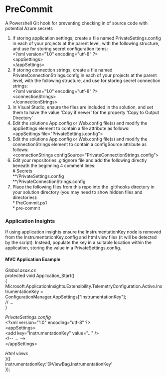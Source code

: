 # PreCommit

A Powershell Git hook for preventing checking in of source code with potential Azure secrets  

1.	If storing application settings, create a file named PrivateSettings.config in each of your projects at the parent level, with the following structure, and use for storing secret configuration items:  
&lt;?xml version="1.0" encoding="utf-8" ?>  
&lt;appSettings>  
&lt;/appSettings>  
2.  If storing connection strings, create a file named PrivateConnectionStrings.config in each of your projects at the parent level, with the following structure, and use for storing secret connection strings:  
&lt;?xml version="1.0" encoding="utf-8" ?>  
&lt;connectionStrings>  
&lt;/connectionStrings>  
3.  In Visual Studio, ensure the files are included in the solution, and set them to have the value ‘Copy if newer’ for the property ‘Copy to Output Directory’  
4.  Edit the solutions App.config or Web.config file(s) and modify the appSettings element to contain a file attribute as follows:  
&lt;appSettings file="PrivateSettings.config">  
5.  Edit the solutions App.config or Web.config file(s) and modify the connectionStrings element to contain a configSource attribute as follows:  
&lt;connectionStrings configSource="PrivateConnectionStrings.config">  
6.  Edit your repositories .gitignore file and add the following directly beneath the beginning 4 comment lines:  
&#35; Secrets  
&#42;&#42;/PrivateSettings.config  
&#42;&#42;/PrivateConnectionStrings.config  
7.  Place the following files from this repo into the .git\hooks directory in your solution directory (you may need to show hidden files and directories):  
&#42; PreCommit.ps1  
&#42; pre-commit

### Application Insights
If using application insights ensure the InstrumentationKey node is removed from the InstrumentationKey.config and html view files (it will be detected by the script). Instead, populate the key in a suitable location within the application, storing the value in a PrivateSettings.config.

#### MVC Application Example

*Global.asax.cs*  
protected void Application_Start()  
{  
    Microsoft.ApplicationInsights.Extensibility.TelemetryConfiguration.Active.InstrumentationKey =  
        ConfigurationManager.AppSettings["InstrumentationKey"];  
        // ...  
}  

*PrivateSettings.config*  
&lt;?xml version="1.0" encoding="utf-8" ?>  
&lt;appSettings>  
    &lt;add key="InstrumentationKey" value="..." />  
    &lt;!-- ... -->  
&lt;/appSettings>

*Html views*  
}({  
instrumentationKey:'@ViewBag.InstrumentationKey'  
});

